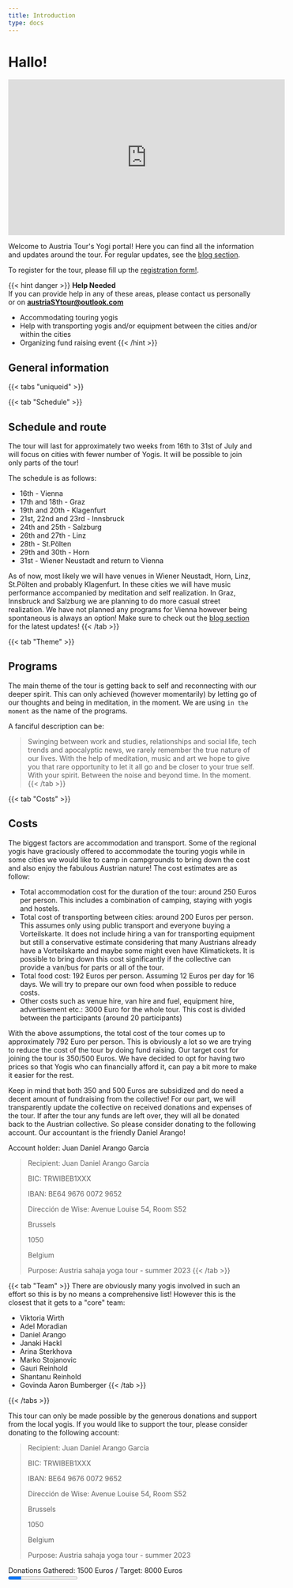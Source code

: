 ```yaml
---
title: Introduction
type: docs
---
```


# Hallo!

<iframe width="560" height="315" src="https://www.youtube-nocookie.com/embed/A1V_ty_n1CM" title="Yogi promo video" frameborder="0" allow="accelerometer; autoplay; clipboard-write; encrypted-media; gyroscope; picture-in-picture; web-share" allowfullscreen></iframe>

Welcome to Austria Tour's Yogi portal! Here you can find all the information and updates around
the tour. For regular updates, see the [blog section](./posts/_index.md).

To register for the tour, please fill up the [registration form!](https://forms.gle/8ffvTURcSJYZHwNX8).

{{< hint danger >}}
**Help Needed**  
If you can provide help in any of these areas, please contact us personally or on **austriaSYtour@outlook.com**

- Accommodating touring yogis
- Help with transporting yogis and/or equipment between the cities and/or within the cities
- Organizing fund raising event
{{< /hint >}}

## General information

{{< tabs "uniqueid" >}}

{{< tab "Schedule" >}}
## Schedule and route
The tour will last for approximately two weeks from 16th to 31st of July and will focus on cities with fewer number of Yogis.
It will be possible to join only parts of the tour!

The schedule is as follows:
- 16th - Vienna
- 17th and 18th - Graz
- 19th and 20th - Klagenfurt
- 21st, 22nd and 23rd - Innsbruck
- 24th and 25th - Salzburg
- 26th and 27th - Linz
- 28th - St.Pölten
- 29th and 30th - Horn
- 31st - Wiener Neustadt and return to Vienna

As of now, most likely we will have venues in Wiener Neustadt, Horn, Linz, St.Pölten and probably Klagenfurt.
In these cities we will have music performance accompanied by meditation and self realization.
In Graz, Innsbruck and Salzburg we are planning to do more casual street realization.
We have not planned any programs for Vienna however being spontaneous is always an option!
Make sure to check out the [blog section](./posts/_index.md) for the latest updates!
{{< /tab >}}

{{< tab "Theme" >}}
## Programs
The main theme of the tour is getting back to self and reconnecting with our deeper spirit.
This can only achieved (however momentarily) by letting go of our thoughts and being in meditation,
in the moment. We are using `in the moment` as the name of the programs.

A fanciful description can be:
>Swinging between work and studies, relationships and social life, tech trends and apocalyptic news,
>we rarely remember the true nature of our lives.
>With the help of meditation, music and art we hope to give you that rare opportunity to let it all go and be closer to
>your true self. With your spirit. Between the noise and beyond time. In the moment.
{{< /tab >}}

{{< tab "Costs" >}}
## Costs
The biggest factors are accommodation and transport. Some of the regional yogis have graciously offered to accommodate
the touring yogis while in some cities we would like to camp in campgrounds to bring down the cost and also enjoy the
fabulous Austrian nature! The cost estimates are as follow:
- Total accommodation cost for the duration of the tour: around 250 Euros per person.
    This includes a combination of camping, staying with yogis and hostels.
- Total cost of transporting between cities: around 200 Euros per person. This assumes only using public transport and
    everyone buying a Vorteilskarte. It does not include hiring a van for transporting equipment but still a conservative
    estimate considering that many Austrians already have a Vorteilskarte and maybe some might even have Klimatickets.
    It is possible to bring down this cost significantly if the collective can provide a van/bus for parts or all of the tour.
- Total food cost: 192 Euros per person. Assuming 12 Euros per day for 16 days. We will try to prepare our own food when possible to reduce costs.
- Other costs such as venue hire, van hire and fuel, equipment hire, advertisement etc.:
    3000 Euro for the whole tour. This cost is divided between the participants (around 20 participants)

With the above assumptions, the total cost of the tour comes up to approximately 792 Euro per person.
This is obviously a lot so we are trying to reduce the cost of the tour by doing fund raising.
Our target cost for joining the tour is 350/500 Euros. We have decided to opt for having two prices so that
Yogis who can financially afford it, can pay a bit more to make it easier for the rest.

Keep in mind that both 350 and 500 Euros are subsidized and do need a decent amount of fundraising from the
collective! For our part, we will transparently update the collective on received donations and expenses of the tour.
If after the tour any funds are left over, they will all be donated back to the Austrian collective.
So please consider donating to the following account. Our accountant is the friendly Daniel Arango!

Account holder: Juan Daniel Arango García

>Recipient: Juan Daniel Arango García
>
>BIC: TRWIBEB1XXX
>
>IBAN: BE64 9676 0072 9652
>
>Dirección de Wise: Avenue Louise 54, Room S52
>
>Brussels
>
>1050
>
>Belgium
>
>Purpose: Austria sahaja yoga tour - summer 2023
{{< /tab >}}

{{< tab "Team" >}}
There are obviously many yogis involved in such an effort so this is by no means a comprehensive list!
However this is the closest that it gets to a "core" team:

- Viktoria Wirth
- Adel Moradian
- Daniel Arango
- Janaki Hackl
- Arina Sterkhova
- Marko Stojanovic
- Gauri Reinhold
- Shantanu Reinhold
- Govinda Aaron Bumberger
{{< /tab >}}

{{< /tabs >}}

This tour can only be made possible by the generous donations and support from the local yogis.
If you would like to support the tour, please consider donating to the following account:
>Recipient: Juan Daniel Arango García
>
>BIC: TRWIBEB1XXX
>
>IBAN: BE64 9676 0072 9652
>
>Dirección de Wise: Avenue Louise 54, Room S52
>
>Brussels
>
>1050
>
>Belgium
>
>Purpose: Austria sahaja yoga tour - summer 2023

<label for="file">Donations Gathered: 1500 Euros / Target: 8000 Euros</label><br>
<progress id="file" value="18.7" max="100"></progress>
